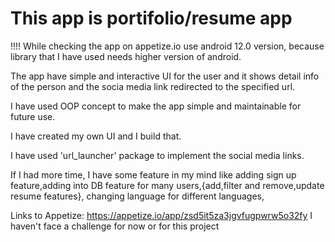 # This app is portifolio/resume app
 
 !!!! While checking the app on appetize.io use android 12.0 version, because library that I have used needs higher version of android.

The app have simple and interactive UI for the user and it shows detail info of the person and the socia media link redirected to the specified url.

I have used OOP concept to make the app simple and maintainable for future use.

I have created my own UI and I build that.

I have used 'url_launcher' package to implement the social media links.

If I had more time, I have some feature in my mind like adding sign up feature,adding into DB feature for many users,{add,filter and remove,update resume features}, changing language for different languages, 

Links to Appetize: https://appetize.io/app/zsd5it5za3jgvfugpwrw5o32fy
I haven't face a challenge for now or for this project



